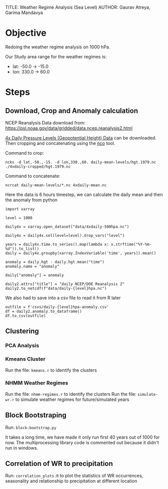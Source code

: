 TITLE: Weather Regime Analysis (Sea Level)
AUTHOR: Gaurav Atreya, Garima Mandavya

# Objective
Redoing the weather regime analysis on 1000 hPa.

Our Study area range for the weather regimes is:
- lat: -50.0 → -15.0
- lon: 330.0 → 60.0


# Steps
## Download, Crop and Anomaly calculation

NCEP Reanalysis Data download from: https://psl.noaa.gov/data/gridded/data.ncep.reanalysis2.html

[4x Daily Pressure Levels (Geopotential Height) Data](https://psl.noaa.gov/thredds/catalog/Datasets/ncep.reanalysis2/pressure/catalog.html) can be downloaded. Then cropping and concatenating using the [nco](https://nco.sourceforge.net/) tool.

Command to crop:

    ncks -d lat,-50.,-15. -d lon,330.,60. daily-mean-levels/hgt.1979.nc ./4xdaily-cropped/hgt.1979.nc


Command to concatenate:

    ncrcat daily-mean-levels/*.nc 4xdaily-mean.nc

Here the data is 6 hours timestep, we can calculate the daily mean and then the anomaly from python

    import xarray

    level = 1000

    daily4x = xarray.open_dataset("data/4xdaily-500hpa.nc")

    daily4x = daily4x.sel(level=level).drop_vars("level")

    years = daily4x.time.to_series().map(lambda x: x.strftime("%Y-%m-%d")).to_list()
    daily = daily4x.groupby(xarray.IndexVariable('time', years)).mean()

    anomaly = daily.hgt - daily.hgt.mean("time")
    anomaly.name = "anomaly"

    daily["anomaly"] = anomaly

    daily2.attrs["title"] = "daily NCEP/DOE Reanalysis 2"
    daily2.to_netcdf(f"data/daily-{level}hpa.nc")


We also had to save into a csv file to read it from R later

    outfile = f'csvs/daily-{level}hpa-anomaly.csv'
    df = daily2.anomaly.to_dataframe()
    df.to_csv(outfile)

## Clustering

### PCA Analysis

### Kmeans Cluster
Run the file: `kmeans.r` to identify the clusters

### NHMM Weather Regimes

Run the file: `nhmm-regimes.r` to identify the clusters
Run the file: `simulate-wr.r` to simulate weather regimes for future/simulated years

## Block Bootstraping

Run: `block-bootstrap.py`

It takes a long time, we have made it only run first 40 years out of 1000 for now. The multiprocessing library code is commented out because it didn't run in windows.

## Correlation of WR to precipitation

Run: `correlation_plots.R` to plot the statistics of WR occurrences, seasonality and relationship to precipitation at different location

